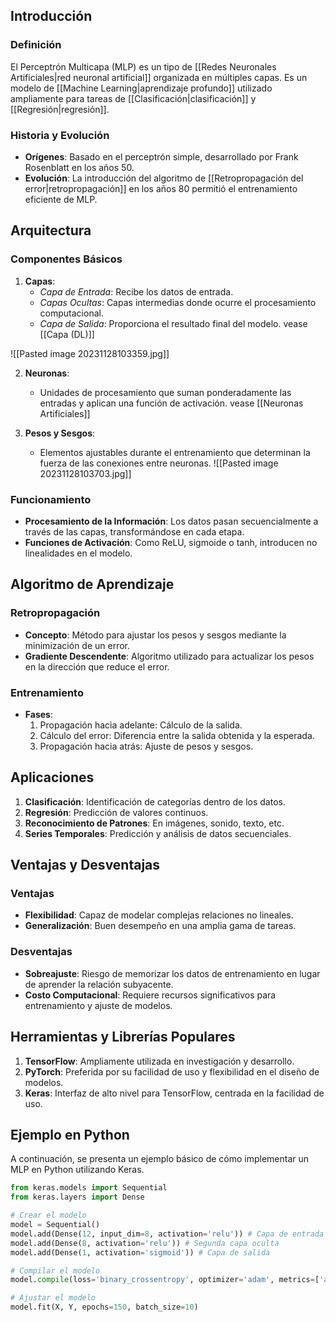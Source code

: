 ## Introducción

### Definición
El Perceptrón Multicapa (MLP) es un tipo de [[Redes Neuronales Artificiales|red neuronal artificial]] organizada en múltiples capas. Es un modelo de [[Machine Learning|aprendizaje profundo]] utilizado ampliamente para tareas de [[Clasificación|clasificación]] y [[Regresión|regresión]].

### Historia y Evolución
- **Orígenes**: Basado en el perceptrón simple, desarrollado por Frank Rosenblatt en los años 50.
- **Evolución**: La introducción del algoritmo de [[Retropropagación del error|retropropagación]] en los años 80 permitió el entrenamiento eficiente de MLP.

## Arquitectura

### Componentes Básicos
1. **Capas**: 
   - *Capa de Entrada*: Recibe los datos de entrada.
   - *Capas Ocultas*: Capas intermedias donde ocurre el procesamiento computacional.
   - *Capa de Salida*: Proporciona el resultado final del modelo.
vease [[Capa (DL)]]

![[Pasted image 20231128103359.jpg]]

2. **Neuronas**:
   - Unidades de procesamiento que suman ponderadamente las entradas y aplican una función de activación.
vease [[Neuronas Artificiales]]

3. **Pesos y Sesgos**:
   - Elementos ajustables durante el entrenamiento que determinan la fuerza de las conexiones entre neuronas.
![[Pasted image 20231128103703.jpg]]

### Funcionamiento
- **Procesamiento de la Información**: Los datos pasan secuencialmente a través de las capas, transformándose en cada etapa.
- **Funciones de Activación**: Como ReLU, sigmoide o tanh, introducen no linealidades en el modelo.

## Algoritmo de Aprendizaje

### Retropropagación
- **Concepto**: Método para ajustar los pesos y sesgos mediante la minimización de un error.
- **Gradiente Descendente**: Algoritmo utilizado para actualizar los pesos en la dirección que reduce el error.

### Entrenamiento
- **Fases**: 
  1. Propagación hacia adelante: Cálculo de la salida.
  2. Cálculo del error: Diferencia entre la salida obtenida y la esperada.
  3. Propagación hacia atrás: Ajuste de pesos y sesgos.

## Aplicaciones

1. **Clasificación**: Identificación de categorías dentro de los datos.
2. **Regresión**: Predicción de valores continuos.
3. **Reconocimiento de Patrones**: En imágenes, sonido, texto, etc.
4. **Series Temporales**: Predicción y análisis de datos secuenciales.

## Ventajas y Desventajas

### Ventajas
- **Flexibilidad**: Capaz de modelar complejas relaciones no lineales.
- **Generalización**: Buen desempeño en una amplia gama de tareas.

### Desventajas
- **Sobreajuste**: Riesgo de memorizar los datos de entrenamiento en lugar de aprender la relación subyacente.
- **Costo Computacional**: Requiere recursos significativos para entrenamiento y ajuste de modelos.

## Herramientas y Librerías Populares

1. **TensorFlow**: Ampliamente utilizada en investigación y desarrollo.
2. **PyTorch**: Preferida por su facilidad de uso y flexibilidad en el diseño de modelos.
3. **Keras**: Interfaz de alto nivel para TensorFlow, centrada en la facilidad de uso.

## Ejemplo en Python

A continuación, se presenta un ejemplo básico de cómo implementar un MLP en Python utilizando Keras.

```python
from keras.models import Sequential
from keras.layers import Dense

# Crear el modelo
model = Sequential()
model.add(Dense(12, input_dim=8, activation='relu')) # Capa de entrada y primera capa oculta
model.add(Dense(8, activation='relu')) # Segunda capa oculta
model.add(Dense(1, activation='sigmoid')) # Capa de salida

# Compilar el modelo
model.compile(loss='binary_crossentropy', optimizer='adam', metrics=['accuracy'])

# Ajustar el modelo
model.fit(X, Y, epochs=150, batch_size=10)
```